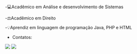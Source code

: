 -💻Acadêmico em Análise e desenvolvimento de Sistemas

-⚖️Acadêmico em Direito

-💡Aprendiz em linguagem de programação Java, PHP e HTML


- Contatos:
<div>
<a href="https://instagram.com/edu_sossai" target="_blank"><img loading="lazy" src="https://img.shields.io/badge/-Instagram-%23E4405F?style=for-the-badge&logo=instagram&logoColor=white"></a>
<a href="https://www.linkedin.com/in/eduardo-sossai-vincensi-943737302" target="_blank"><img loading="lazy" src="https://img.shields.io/badge/-LinkedIn-%230077B5?style=for-the-badge&logo=linkedin&logoColor=white"></a>   
</div>
